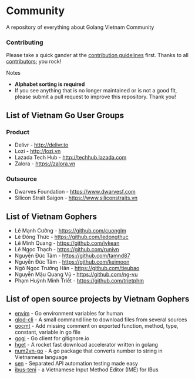 # Community

A repository of everything about Golang Vietnam Community

### Contributing

Please take a quick gander at the [contribution guidelines](https://github.com/avelino/awesome-go/blob/master/CONTRIBUTING.md) first. Thanks to all [contributors](https://github.com/avelino/awesome-go/graphs/contributors); you rock!

Notes

- **Alphabet sorting is required**
- If you see anything that is no longer maintained or is not a good fit, please submit a pull request to improve this repository. Thank you!

## List of Vietnam Go User Groups

### Product

- Delivr - http://delivr.to
- Lozi - http://lozi.vn
- Lazada Tech Hub - http://techhub.lazada.com
- Zalora - https://zalora.vn

### Outsource

- Dwarves Foundation - https://www.dwarvesf.com
- Silicon Strait Saigon - https://www.siliconstraits.vn

## List of Vietnam Gophers

- Lê Mạnh Cường - https://github.com/cuonglm
- Lê Đông Thức - https://github.com/ledongthuc
- Lê Minh Quang - https://github.com/ivkean
- Lê Ngọc Thạch - https://github.com/runivn
- Nguyễn Đức Tâm - https://github.com/tamnd87
- Nguyễn Đức Tâm - https://github.com/keimoon
- Ngô Ngọc Trường Hân - https://github.com/tieubao
- Nguyễn Mậu Quang Vũ - https://github.com/ng-vu
- Phạm Huỳnh Minh Triết - https://github.com/trietphm

## List of open source projects by Vietnam Gophers

- [envim](https://github.com/cuonglm/envim) - Go environment variables for human
- [glod-cli](https://github.com/dwarvesf/glod-cli) - A small command line to download files from several sources
- [gocmt](https://github.com/cuonglm/gocmt) - Add missing comment on exported function, method, type, constant, variable in go file
- [gogi](https://github.com/cuonglm/gogi) - Go client for gitignore.io
- [hget](https://github.com/huydx/hget) - A rocket fast download accelerator written in golang
- [num2vn-go](https://github.com/philipdac/num2vn-go) - A go package that converts number to string in Vietnamese language
- [sen](https://github.com/dwarvesf/sen) - Separated API automation testing made easy
- [ibus-teni](https://github.com/teni-ime/ibus-teni) - a Vietnamese Input Method Editor (IME) for IBus
